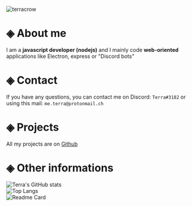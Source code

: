 ![terracrow](https://user-images.githubusercontent.com/66390426/162970588-fed803b9-c7a6-4e0a-9937-4a299979997b.png)

# ◈ About me
I am a **javascript developer (nodejs)** and I mainly code **web-oriented** applications like Electron, express or "Discord bots"

# ◈ Contact
If you have any questions, you can contact me on Discord: ``Terra#3182`` or using this mail: ``me.terra@protonmail.ch``

# ◈ Projects
All my projects are on [Github](https://github.com/Terracrow/)

# ◈ Other informations

![Terra's GitHub stats](https://github-readme-stats.vercel.app/api?username=Terracrow&show_icons=true&theme=merko) <br>
![Top Langs](https://github-readme-stats.vercel.app/api/top-langs/?username=Terracrow&layout=compact&theme=merko) <br>
![Readme Card](https://github-readme-stats.vercel.app/api/pin/?username=Terracrow&repo=Terracrow&theme=merko)
